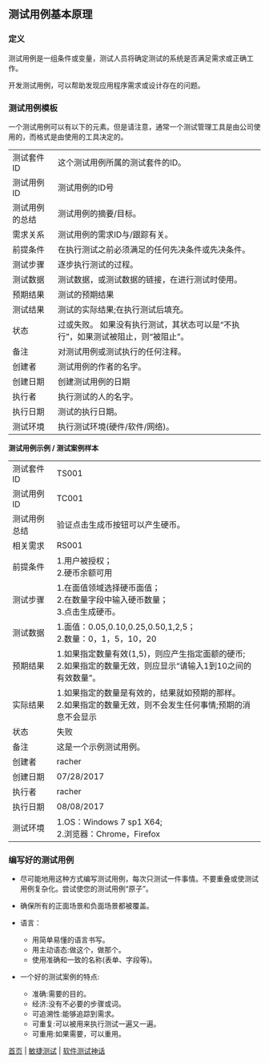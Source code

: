 ## 测试用例基本原理

### 定义

测试用例是一组条件或变量，测试人员将确定测试的系统是否满足需求或正确工作。

开发测试用例，可以帮助发现应用程序需求或设计存在的问题。

### 测试用例模板

一个测试用例可以有以下的元素。但是请注意，通常一个测试管理工具是由公司使用的，而格式是由使用的工具决定的。

|                 |                       | 
|-----------------|-----------------------|
|测试套件ID|这个测试用例所属的测试套件的ID。 |
|测试用例ID|测试用例的ID号|
|测试用例的总结|测试用例的摘要/目标。|
|需求关系|测试用例的需求ID与/跟踪有关。|
|前提条件|在执行测试之前必须满足的任何先决条件或先决条件。|
|测试步骤|逐步执行测试的过程。|
|测试数据|测试数据，或测试数据的链接，在进行测试时使用。|
|预期结果|测试的预期结果|
|测试结果|测试的实际结果;在执行测试后填充。|
|状态|过或失败。 如果没有执行测试，其状态可以是“不执行”，如果测试被阻止，则“被阻止”。|
|备注|对测试用例或测试执行的任何注释。|
|创建者|测试用例的作者的名字。|
|创建日期|创建测试用例的日期|
|执行者|执行测试的人的名字。|
|执行日期|测试的执行日期。|
|测试环境|执行测试环境(硬件/软件/网络)。|

**测试用例示例 / 测试案例样本**

|                 |                       | 
|-----------------|-----------------------|
|测试套件ID|TS001 |
|测试用例ID|TC001|
|测试用例总结|验证点击生成币按钮可以产生硬币。|
|相关需求|RS001|
|前提条件|1.用户被授权； </br>2.硬币余额可用 |
|测试步骤|1.在面值领域选择硬币面值；</br>2.在数量字段中输入硬币数量；</br>3.点击生成硬币。|
|测试数据|1.面值：0.05,0.10,0.25,0.50,1,2,5；</br>2.数量：0，1，5，10，20|
|预期结果|1.如果指定数量有效(1,5)，则应产生指定面额的硬币;</br>2.如果指定的数量无效，则应显示“请输入1到10之间的有效数量”。|
|实际结果|1.如果指定的数量是有效的，结果就如预期的那样。</br>2.如果指定的数量无效，则不会发生任何事情;预期的消息不会显示|
|状态|失败|
|备注|这是一个示例测试用例。|
|创建者|racher|
|创建日期|07/28/2017|
|执行者|racher|
|执行日期|08/08/2017|
|测试环境|1.OS：Windows 7 sp1 X64;</br>2.浏览器：Chrome，Firefox|


### 编写好的测试用例

* 尽可能地用这种方式编写测试用例，每次只测试一件事情。不要重叠或使测试用例复杂化。尝试使您的测试用例“原子”。

* 确保所有的正面场景和负面场景都被覆盖。


* 语言：
	- 用简单易懂的语言书写。
	- 用主动语态:做这个，做那个。
	- 使用准确和一致的名称(表单、字段等)。
* 一个好的测试案例的特点:
	- 准确:需要的目的。
	- 经济:没有不必要的步骤或词。
	- 可追溯性:能够追踪到需求。
	- 可重复:可以被用来执行测试一遍又一遍。
	- 可重用:如果需要，可以重用。
  
[首页](index.md)  |  [敏捷测试](敏捷测试.md)  |  [软件测试神话](http://www.baidu.com)
